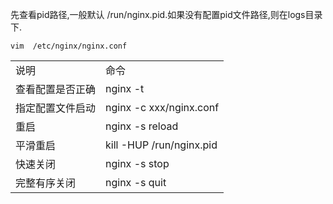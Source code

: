 先查看pid路径,一般默认 /run/nginx.pid.如果没有配置pid文件路径,则在logs目录下.
<pre><code>vim  /etc/nginx/nginx.conf</code></pre>
<table>
    <tr>
        <td>说明</td>
        <td>命令</td>
    </tr>
    <tr>
        <td>查看配置是否正确</td>
        <td>nginx -t</td>
    </tr>
    <tr>
        <td>指定配置文件启动</td>
        <td>nginx -c xxx/nginx.conf </td>
    </tr>
    <tr>
        <td>重启</td>
        <td>nginx -s reload </td>
    </tr>
    <tr>
        <td>平滑重启</td>
        <td>kill -HUP /run/nginx.pid</td>
    </tr>
    <tr>
        <td>快速关闭</td>
        <td>nginx -s stop</td>
    </tr>
    <tr>
        <td>完整有序关闭</td>
        <td>nginx -s quit </td>
    </tr>
        
    
</table>




